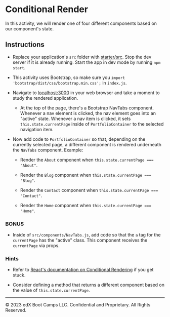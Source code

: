 # Conditional Render

In this activity, we will render one of four different components based on our component's state.

## Instructions

* Replace your application's `src` folder with [starter/src](starter/src). Stop the dev server if it is already running. Start the app in dev mode by running `npm start`.

* This activity uses Bootstrap, so make sure you `import 'bootstrap/dist/css/bootstrap.min.css';` in `index.js`.

* Navigate to [localhost:3000](http://localhost:3000) in your web browser and take a moment to study the rendered application.

  * At the top of the page, there's a Bootstrap NavTabs component. Whenever a nav element is clicked, the nav element goes into an "active" state. Whenever a nav item is clicked, it sets `this.state.currentPage` inside of `PortfolioContainer` to the selected navigation item.

* Now add code to `PortfolioContainer` so that, depending on the currently selected page, a different component is rendered underneath the `NavTabs` component. Example:

  * Render the `About` component when `this.state.currentPage === "About"`.
  
  * Render the `Blog` component when `this.state.currentPage === "Blog"`.

  * Render the `Contact` component when `this.state.currentPage === "Contact"`.

  * Render the `Home` component when `this.state.currentPage === "Home"`.

### BONUS

* Inside of `src/components/NavTabs.js`, add code so that the `a` tag for the `currentPage` has the "active" class. This component receives the `currentPage` via props.

### Hints

* Refer to [React's documentation on Conditional Rendering](https://facebook.github.io/react/docs/conditional-rendering.html) if you get stuck.

* Consider defining a method that returns a different component based on the value of `this.state.currentPage`.

---

© 2023 edX Boot Camps LLC. Confidential and Proprietary. All Rights Reserved.
